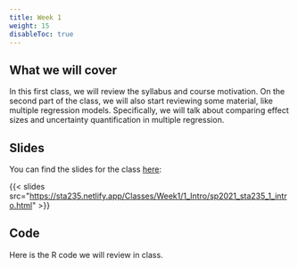 ```yaml
---
title: Week 1
weight: 15
disableToc: true
---
```


## What we will cover

In this first class, we will review the syllabus and course motivation. On the second part of the class, we will also start reviewing some material, like multiple regression models. Specifically, we will talk about comparing effect sizes and uncertainty quantification in multiple regression.

## Slides

You can find the slides for the class [here](https://sta235.netlify.app/Classes/Week1/1_Intro/sp2021_sta235_1_intro.html):

{{< slides src="https://sta235.netlify.app/Classes/Week1/1_Intro/sp2021_sta235_1_intro.html" >}}

## Code

Here is the R code we will review in class.